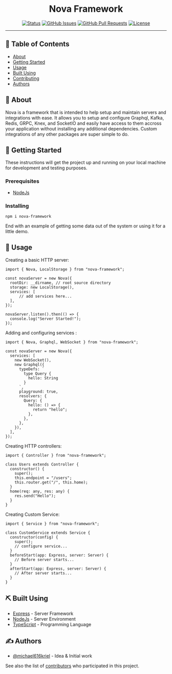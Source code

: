 <h1 align="center">Nova Framework</h1>

<div align="center">

[![Status](https://img.shields.io/badge/status-active-success.svg)]()
[![GitHub Issues](https://img.shields.io/github/issues/michael616kriel/nova-framework.svg)](https://github.com/michael616kriel/nova-framework/issues)
[![GitHub Pull Requests](https://img.shields.io/github/issues-pr/michael616kriel/nova-framework.svg)](https://github.com/michael616kriel/nova-framework/pulls)
[![License](https://img.shields.io/badge/license-MIT-blue.svg)](/LICENSE)

</div>

---

## 📝 Table of Contents

- [About](#about)
- [Getting Started](#getting_started)
- [Usage](#usage)
- [Built Using](#built_using)
- [Contributing](../CONTRIBUTING.md)
- [Authors](#authors)
  <!-- - [TODO](../TODO.md) -->
  <!-- - [Deployment](#deployment) -->
  <!-- - [Acknowledgments](#acknowledgement) -->

## 🧐 About <a name = "about"></a>

Nova is a framework that is intended to help setup and maintain servers and integrations with ease. It allows you to setup and configure Graphql, Kafka, Redis, GRPC, Knex, and SocketIO and easily have access to them accross your application without installing any additional dependencies. Custom integrations of any other packages are super simple to do.

## 🏁 Getting Started <a name = "getting_started"></a>

These instructions will get the project up and running on your local machine for development and testing purposes. 
<!-- See [deployment](#deployment) for notes on how to deploy the project on a live system. -->

### Prerequisites

- [NodeJs](https://nodejs.org/en/)


### Installing

```
npm i nova-framework
```


End with an example of getting some data out of the system or using it for a little demo.

## 🎈 Usage <a name="usage"></a>

Creating a basic HTTP server:

```
import { Nova, LocalStorage } from "nova-framework";

const novaServer = new Nova({
  rootDir: __dirname, // root source directory
  storage: new LocalStorage(),
  services: [
      // add services here...
  ],
});

novaServer.listen().then(() => {
  console.log("Server Started!");
});

```

Adding and configuring services :

```
import { Nova, Graphql, WebSocket } from "nova-framework";

const novaServer = new Nova({
  services: [
    new WebSocket(),
    new Graphql({
      typeDefs: `
        type Query {
          hello: String
        }
      `,
      playground: true,
      resolvers: {
        Query: {
          hello: () => {
            return "hello";
          },
        },
      },
    }),
  ],
});

```

Creating HTTP controllers:

```
import { Controller } from "nova-framework";

class Users extends Controller {
  constructor() {
    super();
    this.endpoint = "/users";
    this.router.get("/", this.home);
  }
  home(req: any, res: any) {
    res.send("Hello");
  }
}
```

Creating Custom Service:

```
import { Service } from "nova-framework";

class CustomService extends Service {
  constructor(config) {
    super();
    // configure service...
  }
  beforeStart(app: Express, server: Server) {
    // Before server starts...
  }
  afterStart(app: Express, server: Server) {
    // After server starts...
  }
}
```

<!--
## 🚀 Deployment <a name = "deployment"></a>

Add additional notes about how to deploy this on a live system. -->

## ⛏️ Built Using <a name = "built_using"></a>

- [Express](https://expressjs.com/) - Server Framework
- [NodeJs](https://nodejs.org/en/) - Server Environment
- [TypeScript](https://www.typescriptlang.org/) - Programming Language

## ✍️ Authors <a name = "authors"></a>

- [@michael616kriel](https://github.com/michael616kriel) - Idea & Initial work

See also the list of [contributors](https://github.com/michael616kriel/nova-framework/contributors) who participated in this project.

<!--
## 🎉 Acknowledgements <a name = "acknowledgement"></a>

- Hat tip to anyone whose code was used
- Inspiration
- References -->
